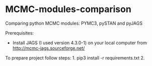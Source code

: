 # MCMC-modules-comparison
Comparing python MCMC modules: PYMC3, pySTAN and pyJAGS


Prerequisites:
- Install JAGS (I used version 4.3.0-1) on your local computer from http://mcmc-jags.sourceforge.net/

To prepare project follow steps:
    1. pip3 install -r requirements.txt
    2.

